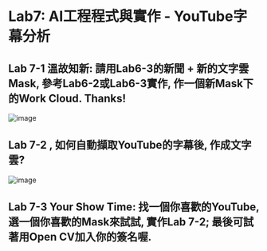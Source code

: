 # Lab7: AI工程程式與實作 - YouTube字幕分析


## Lab 7-1 溫故知新: 請用Lab6-3的新聞 + 新的文字雲Mask, 參考Lab6-2或Lab6-3實作, 作一個新Mask下的Work Cloud. Thanks!

![image](https://user-images.githubusercontent.com/89304181/204137635-2f2f2d2e-307b-4cc0-91ef-a3fa35dfb423.png)


## Lab 7-2 , 如何自動擷取YouTube的字幕後, 作成文字雲?

![image](https://user-images.githubusercontent.com/89304181/204137652-0094487f-8615-456c-834c-36d92823d4b6.png)


## Lab 7-3 Your Show Time: 找一個你喜歡的YouTube, 選一個你喜歡的Mask來試試, 實作Lab 7-2; 最後可試著用Open CV加入你的簽名喔.



